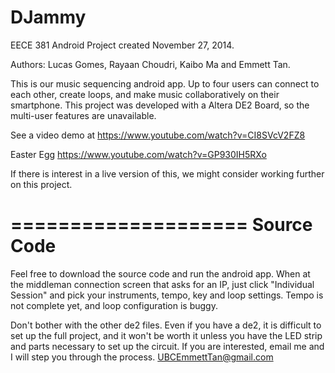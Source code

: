 DJammy
====================

EECE 381 Android Project created November 27, 2014.

Authors: Lucas Gomes, Rayaan Choudri, Kaibo Ma and Emmett Tan.

This is our music sequencing android app. Up to four users can connect to each other, create loops,  and make music collaboratively on their smartphone. This project was developed with a Altera DE2 Board, so the multi-user features are unavailable. 

See a video demo at https://www.youtube.com/watch?v=CI8SVcV2FZ8 

Easter Egg https://www.youtube.com/watch?v=GP930IH5RXo

If there is interest in a live version of this, we might consider working further on this project.


====================
Source Code
====================

Feel free to download the source code and run the android app. When at the middleman connection screen that asks for an IP, just click "Individual Session" and pick your instruments, tempo, key and loop settings. Tempo is not complete yet, and loop configuration is buggy. 

Don't bother with the other de2 files. Even if you have a de2, it is difficult to set up the full project, and it won't be worth it unless you have the LED strip and parts necessary to set up the circuit. If you are interested, email me and I will step you through the process. UBCEmmettTan@gmail.com